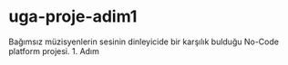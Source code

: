 # uga-proje-adim1
Bağımsız müzisyenlerin sesinin dinleyicide bir karşılık bulduğu No-Code platform projesi. 1. Adım
